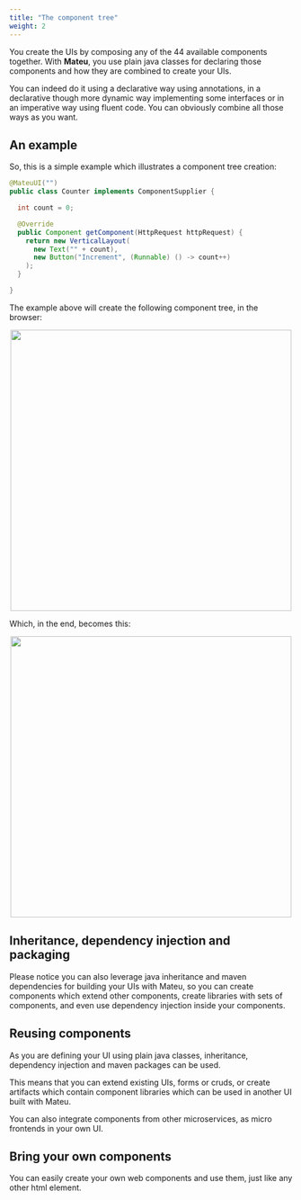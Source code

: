 ```yaml
---
title: "The component tree"
weight: 2
---
```


You create the UIs by composing any of the 44 available components together. With **Mateu**, you use plain java classes for 
declaring those components and how they are combined to create your UIs.

You can indeed do it using a declarative way using annotations, in a declarative though more dynamic way implementing 
some interfaces or in an imperative way using fluent code. You can obviously combine all those ways as you want.

## An example

So, this is a simple example which illustrates a component tree creation:

```java
@MateuUI("")
public class Counter implements ComponentSupplier {

  int count = 0;

  @Override
  public Component getComponent(HttpRequest httpRequest) {
    return new VerticalLayout(
      new Text("" + count),
      new Button("Increment", (Runnable) () -> count++)
    );
  }

}
```

The example above will create the following component tree, in the browser:

<p align="center"><img src="../../../images/arch-client-5.svg" width="500"/></p>

Which, in the end, becomes this:

<p align="center"><img src="../../../images/counter.png" width="500"/></p>

## Inheritance, dependency injection and packaging

Please notice you can also leverage java inheritance and maven dependencies for building your UIs with Mateu, so you can
create components which extend other components, create libraries with sets of components, and even use dependency injection 
inside your components.

## Reusing components

As you are defining your UI using plain java classes, inheritance, dependency injection and maven packages can be
used.

This means that you can extend existing UIs, forms or cruds, or create artifacts which contain component libraries
which can be used in another UI built with Mateu.

You can also integrate components from other microservices, as micro frontends in your own UI.

## Bring your own components

You can easily create your own web components and use them, just like any other html element.
